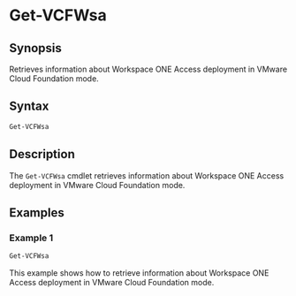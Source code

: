 # Get-VCFWsa

## Synopsis

Retrieves information about Workspace ONE Access deployment in VMware Cloud Foundation mode.

## Syntax

```powershell
Get-VCFWsa
```

## Description

The `Get-VCFWsa` cmdlet retrieves information about Workspace ONE Access deployment in VMware Cloud Foundation mode.

## Examples

### Example 1

```powershell
Get-VCFWsa
```

This example shows how to retrieve information about Workspace ONE Access deployment in VMware Cloud Foundation mode.
